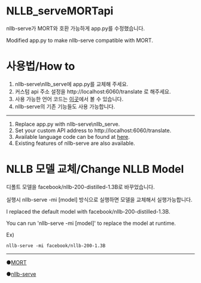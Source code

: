 # NLLB_serveMORTapi
nllb-serve가 MORT와 호환 가능하게 app.py를 수정했습니다.

Modified app.py to make nllb-serve compatible with MORT.

# 사용법/How to
1. nllb-serve\nllb_serve에 app.py를 교체해 주세요.
2. 커스텀 api 주소 설정을 http://localhost:6060/translate 로 해주세요.
3. 사용 가능한 언어 코드는 [이곳](https://huggingface.co/facebook/nllb-200-distilled-600M/blob/main/special_tokens_map.json)에서 볼 수 있습니다.
4. nllb-serve의 기존 기능들도 사용 가능합니다.
---
1. Replace app.py with nllb-serve\nllb_serve.
2. Set your custom API address to http://localhost:6060/translate.
3. Available language code can be found at [here](https://huggingface.co/facebook/nllb-200-distilled-600M/blob/main/special_tokens_map.json).
4. Existing features of nllb-serve are also available.

# NLLB 모델 교체/Change NLLB Model
디폴트 모델을 facebook/nllb-200-distilled-1.3B로 바꾸었습니다.

실행시 nllb-serve -mi [model] 방식으로 실행하면 모델을 교체해서 실행가능합니다.

I replaced the default model with facebook/nllb-200-distilled-1.3B.

You can run 'nllb-serve -mi [model]' to replace the model at runtime.

Ex)
```
nllb-serve -mi facebook/nllb-200-1.3B
```

---
●[MORT](https://blog.naver.com/killkimno/70179867557)

●[nllb-serve](https://github.com/thammegowda/nllb-serve)
